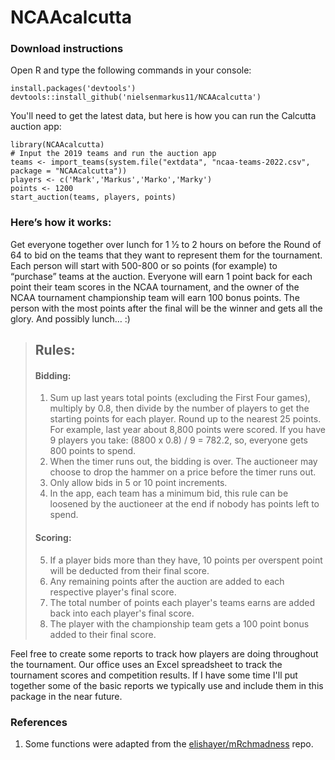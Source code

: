 # NCAAcalcutta

### Download instructions
Open R and type the following commands in your console:
```
install.packages('devtools')
devtools::install_github('nielsenmarkus11/NCAAcalcutta')
```
You'll need to get the latest data, but here is how you can run the Calcutta auction app:
```
library(NCAAcalcutta)
# Input the 2019 teams and run the auction app
teams <- import_teams(system.file("extdata", "ncaa-teams-2022.csv", package = "NCAAcalcutta"))
players <- c('Mark','Markus','Marko','Marky')
points <- 1200
start_auction(teams, players, points)
```

### Here’s how it works:
Get everyone together over lunch for 1 1⁄2 to 2 hours on before the Round of 64 to bid on the teams that they want to represent them for the tournament. Each person will start with 500-800 or so points (for example) to “purchase” teams at the auction. Everyone will earn 1 point back for each point their team scores in the NCAA tournament, and the owner of the NCAA tournament championship team will earn 100 bonus points. The person with the most points after the final will be the winner and gets all the glory. And possibly lunch… :)

> ## Rules:
> #### Bidding:
> 1. Sum up last years total points (excluding the First Four games), multiply by 0.8, then divide by the number of players to get the starting points for each player. Round up to the nearest 25 points. For example, last year about 8,800 points were scored. If you have 9 players you take: (8800 x 0.8) / 9 = 782.2, so, everyone gets 800 points to spend.
> 2. When the timer runs out, the bidding is over. The auctioneer may choose to drop the hammer on a price before the timer runs out.
> 3. Only allow bids in 5 or 10 point increments.
> 4. In the app, each team has a minimum bid, this rule can be loosened by the auctioneer at the end if nobody has points left to spend.
> 
> #### Scoring:
> 5. If a player bids more than they have, 10 points per overspent point will be deducted from their final score.
> 6. Any remaining points after the auction are added to each respective player's final score.
> 7. The total number of points each player's teams earns are added back into each player's final score.
> 8. The player with the championship team gets a 100 point bonus added to their final score.

Feel free to create some reports to track how players are doing throughout the tournament.  Our office uses an Excel spreadsheet to track the tournament scores and competition results.  If I have some time I'll put together some of the basic reports we typically use and include them in this package in the near future.

### References
1. Some functions were adapted from the [elishayer/mRchmadness](https://github.com/elishayer/mRchmadness) repo.
